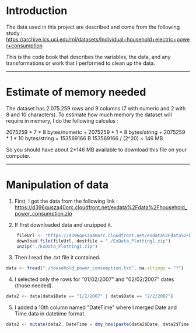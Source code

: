 # Introduction

The data used in this project are described and come from the following study :
https://archive.ics.uci.edu/ml/datasets/Individual+household+electric+power+consumption

This is the code book that describes the variables, the data, and any transformations or work that I performed to clean up the data.

-----------------------------------------------

# Estimate of memory needed

The dataset has 2.075.259 rows and 9 columns (7 with numeric and 2 with 8 and 10 characters).
To estimate how much memory the dataset will require in memory, 
I do the following calculus :

2075259 * 7 * 8 bytes/numeric + 2075259 * 1 *  8 bytes/string + 2075259 * 1 *  10 bytes/string  = 153569166 B
153569166 / (2^20) ~ 146 MB

So you should have about 2*146 MB available to download this file on your computer.

-----------------------------------------------

# Manipulation of data

1) First, I got the data from the following link :
https://d396qusza40orc.cloudfront.net/exdata%2Fdata%2Fhousehold_power_consumption.zip

2) If first downloaded data and unzipped it.
```javascript
    fileUrl <- "https://d396qusza40orc.cloudfront.net/exdata%2Fdata%2Fhousehold_power_consumption.zip"
    download.file(fileUrl, destfile = "./ExData_Plotting1.zip")
    unzip("./ExData_Plotting1.zip") 
``` 

3) Then I read the .txt file it contained.
```javascript
data <- fread("./household_power_consumption.txt", na.strings = "?")
``` 

4) I selected only the rows for "01/02/2007" and "02/02/2007" dates (those needed).
```javascript
data2 <- data[data$Date == "1/2/2007" | data$Date == "2/2/2007"]
``` 

5) I added a 10th column named "DateTime" where I merged Date and Time data in datetime format.
```javascript
data2 <- mutate(data2, DateTime = dmy_hms(paste(data2$Date, data2$Time)))
``` 


